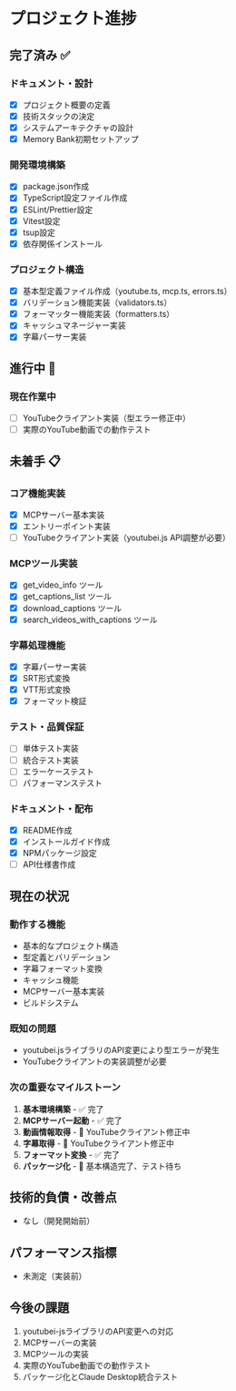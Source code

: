 # プロジェクト進捗

## 完了済み ✅

### ドキュメント・設計
- [x] プロジェクト概要の定義
- [x] 技術スタックの決定
- [x] システムアーキテクチャの設計
- [x] Memory Bank初期セットアップ

### 開発環境構築
- [x] package.json作成
- [x] TypeScript設定ファイル作成
- [x] ESLint/Prettier設定
- [x] Vitest設定
- [x] tsup設定
- [x] 依存関係インストール

### プロジェクト構造
- [x] 基本型定義ファイル作成（youtube.ts, mcp.ts, errors.ts）
- [x] バリデーション機能実装（validators.ts）
- [x] フォーマッター機能実装（formatters.ts）
- [x] キャッシュマネージャー実装
- [x] 字幕パーサー実装

## 進行中 🚧

### 現在作業中
- [ ] YouTubeクライアント実装（型エラー修正中）
- [ ] 実際のYouTube動画での動作テスト

## 未着手 📋

### コア機能実装
- [x] MCPサーバー基本実装
- [x] エントリーポイント実装
- [ ] YouTubeクライアント実装（youtubei.js API調整が必要）

### MCPツール実装
- [x] get_video_info ツール
- [x] get_captions_list ツール
- [x] download_captions ツール
- [x] search_videos_with_captions ツール

### 字幕処理機能
- [x] 字幕パーサー実装
- [x] SRT形式変換
- [x] VTT形式変換
- [x] フォーマット検証

### テスト・品質保証
- [ ] 単体テスト実装
- [ ] 統合テスト実装
- [ ] エラーケーステスト
- [ ] パフォーマンステスト

### ドキュメント・配布
- [x] README作成
- [x] インストールガイド作成
- [x] NPMパッケージ設定
- [ ] API仕様書作成

## 現在の状況

### 動作する機能
- 基本的なプロジェクト構造
- 型定義とバリデーション
- 字幕フォーマット変換
- キャッシュ機能
- MCPサーバー基本実装
- ビルドシステム

### 既知の問題
- youtubei.jsライブラリのAPI変更により型エラーが発生
- YouTubeクライアントの実装調整が必要

### 次の重要なマイルストーン
1. **基本環境構築** - ✅ 完了
2. **MCPサーバー起動** - ✅ 完了
3. **動画情報取得** - 🚧 YouTubeクライアント修正中
4. **字幕取得** - 🚧 YouTubeクライアント修正中
5. **フォーマット変換** - ✅ 完了
6. **パッケージ化** - 🚧 基本構造完了、テスト待ち

## 技術的負債・改善点
- なし（開発開始前）

## パフォーマンス指標
- 未測定（実装前）

## 今後の課題
1. youtubei-jsライブラリのAPI変更への対応
2. MCPサーバーの実装
3. MCPツールの実装
4. 実際のYouTube動画での動作テスト
5. パッケージ化とClaude Desktop統合テスト

